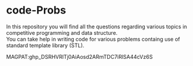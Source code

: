 # code-Probs

In this repository you will find all the questions regarding various topics in competitive programming and data structure. <br>
You can take help in writing code for various problems containg use of standard template library (STL).


MAGPAT: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
